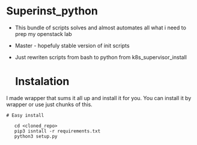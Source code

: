 # Superinst_python
* This bundle of scripts solves and almost automates all what i need to prep my openstack lab


* Master - hopefuly stable version of init scripts

- Just rewriten scripts from bash to python from k8s_supervisor_install

  # Instalation
I made wrapper that sums it all up and install it for you.
You can install it by wrapper or use just chunks of this.

    # Easy install

```
   cd <cloned_repo>
   pip3 isntall -r requirements.txt
   python3 setup.py
```
